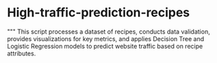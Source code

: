 # High-traffic-prediction-recipes
""" This script processes a dataset of recipes, conducts data validation,  provides visualizations for key metrics, and applies Decision Tree and  Logistic Regression models to predict website traffic based on recipe attributes.
